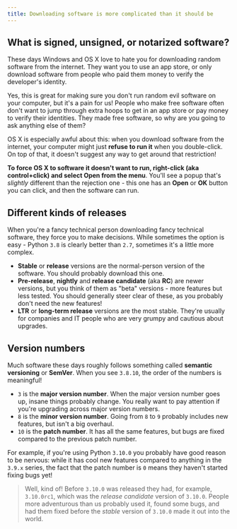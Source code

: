 ```yaml
---
title: Downloading software is more complicated than it should be
---
```


## What is signed, unsigned, or notarized software?

These days Windows and OS X love to hate you for downloading random software from the internet. They want you to use an app store, or only download software from people who paid them money to verify the developer's identity.

Yes, this is great for making sure you don't run random evil software on your computer, but it's a pain for us! People who make free software often don't want to jump through extra hoops to get in an app store or pay money to verify their identities. They made free software, so why are you going to ask anything else of them?

OS X is especially awful about this: when you download software from the internet, your computer might just **refuse to run it** when you double-click. On top of that, it doesn't suggest any way to get around that restriction!

**To force OS X to software it doesn't want to run, right-click (aka control+click) and select Open from the menu**. You'll see a popup that's *slightly* different than the rejection one - this one has an **Open** or **OK** button you can click, and then the software can run.

## Different kinds of releases

When you're a fancy technical person downloading fancy technical software, they force you to make decisions. While sometimes the option is easy - Python `3.8` is clearly better than `2.7`, sometimes it's a little more complex.

* **Stable** or **release** versions are the normal-person version of the software. You should probably download this one.
* **Pre-release**, **nightly** and **release candidate** (aka **RC**) are newer versions, but you think of them as "beta" versions - more features but less tested. You should generally steer clear of these, as you probably don't need the new features!
* **LTR** or **long-term release** versions are the most stable. They're usually for companies and IT people who are very grumpy and cautious about upgrades.

## Version numbers

Much software these days roughly follows something called **semantic versioning** or **SemVer**. When you see `3.8.10`, the order of the numbers is meaningful!

* `3` is the **major version number**. When the major version number goes up, insane things probably change. You really want to pay attention if you're upgrading across major version numbers.
* `8` is the **minor version number**. Going from `8` to `9` probably includes new features, but isn't a big overhaul.
* `10` is the **patch number**. It has all the same features, but bugs are fixed compared to the previous patch number.

For example, if you're using Python `3.10.0` you probably have good reason to be nervous: while it has cool new features compared to anything in the `3.9.x` series, the fact that the patch number is `0` means they haven't started fixing bugs yet!

> Well, kind of! Before `3.10.0` was released they had, for example, `3.10.0rc1`, which was the *release candidate* version of `3.10.0`. People more adventurous than us probably used it, found some bugs, and had them fixed before the *stable* version of `3.10.0` made it out into the world.